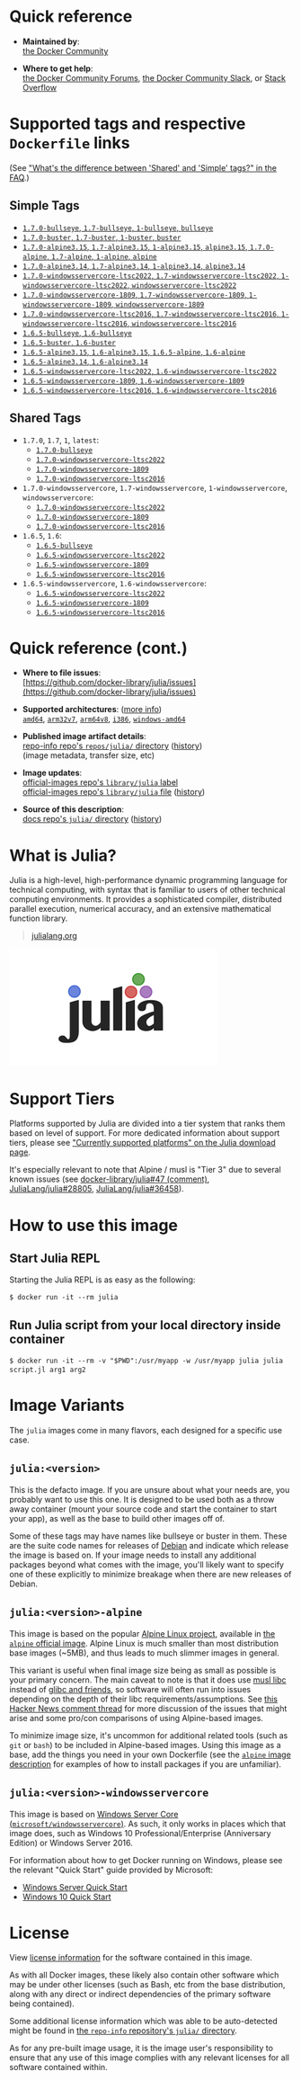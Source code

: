 <!--

********************************************************************************

WARNING:

    DO NOT EDIT "julia/README.md"

    IT IS AUTO-GENERATED

    (from the other files in "julia/" combined with a set of templates)

********************************************************************************

-->

# Quick reference

-	**Maintained by**:  
	[the Docker Community](https://github.com/docker-library/julia)

-	**Where to get help**:  
	[the Docker Community Forums](https://forums.docker.com/), [the Docker Community Slack](https://dockr.ly/slack), or [Stack Overflow](https://stackoverflow.com/search?tab=newest&q=docker)

# Supported tags and respective `Dockerfile` links

(See ["What's the difference between 'Shared' and 'Simple' tags?" in the FAQ](https://github.com/docker-library/faq#whats-the-difference-between-shared-and-simple-tags).)

## Simple Tags

-	[`1.7.0-bullseye`, `1.7-bullseye`, `1-bullseye`, `bullseye`](https://github.com/docker-library/julia/blob/9c3bc606c8a83c7f65fb6ddf2b541be25785d9f4/1.7/bullseye/Dockerfile)
-	[`1.7.0-buster`, `1.7-buster`, `1-buster`, `buster`](https://github.com/docker-library/julia/blob/9c3bc606c8a83c7f65fb6ddf2b541be25785d9f4/1.7/buster/Dockerfile)
-	[`1.7.0-alpine3.15`, `1.7-alpine3.15`, `1-alpine3.15`, `alpine3.15`, `1.7.0-alpine`, `1.7-alpine`, `1-alpine`, `alpine`](https://github.com/docker-library/julia/blob/9c3bc606c8a83c7f65fb6ddf2b541be25785d9f4/1.7/alpine3.15/Dockerfile)
-	[`1.7.0-alpine3.14`, `1.7-alpine3.14`, `1-alpine3.14`, `alpine3.14`](https://github.com/docker-library/julia/blob/9c3bc606c8a83c7f65fb6ddf2b541be25785d9f4/1.7/alpine3.14/Dockerfile)
-	[`1.7.0-windowsservercore-ltsc2022`, `1.7-windowsservercore-ltsc2022`, `1-windowsservercore-ltsc2022`, `windowsservercore-ltsc2022`](https://github.com/docker-library/julia/blob/9c3bc606c8a83c7f65fb6ddf2b541be25785d9f4/1.7/windows/windowsservercore-ltsc2022/Dockerfile)
-	[`1.7.0-windowsservercore-1809`, `1.7-windowsservercore-1809`, `1-windowsservercore-1809`, `windowsservercore-1809`](https://github.com/docker-library/julia/blob/9c3bc606c8a83c7f65fb6ddf2b541be25785d9f4/1.7/windows/windowsservercore-1809/Dockerfile)
-	[`1.7.0-windowsservercore-ltsc2016`, `1.7-windowsservercore-ltsc2016`, `1-windowsservercore-ltsc2016`, `windowsservercore-ltsc2016`](https://github.com/docker-library/julia/blob/9c3bc606c8a83c7f65fb6ddf2b541be25785d9f4/1.7/windows/windowsservercore-ltsc2016/Dockerfile)
-	[`1.6.5-bullseye`, `1.6-bullseye`](https://github.com/docker-library/julia/blob/52273f729e87e22389794a4eae4dbd3a38a6cd79/1.6/bullseye/Dockerfile)
-	[`1.6.5-buster`, `1.6-buster`](https://github.com/docker-library/julia/blob/52273f729e87e22389794a4eae4dbd3a38a6cd79/1.6/buster/Dockerfile)
-	[`1.6.5-alpine3.15`, `1.6-alpine3.15`, `1.6.5-alpine`, `1.6-alpine`](https://github.com/docker-library/julia/blob/52273f729e87e22389794a4eae4dbd3a38a6cd79/1.6/alpine3.15/Dockerfile)
-	[`1.6.5-alpine3.14`, `1.6-alpine3.14`](https://github.com/docker-library/julia/blob/52273f729e87e22389794a4eae4dbd3a38a6cd79/1.6/alpine3.14/Dockerfile)
-	[`1.6.5-windowsservercore-ltsc2022`, `1.6-windowsservercore-ltsc2022`](https://github.com/docker-library/julia/blob/52273f729e87e22389794a4eae4dbd3a38a6cd79/1.6/windows/windowsservercore-ltsc2022/Dockerfile)
-	[`1.6.5-windowsservercore-1809`, `1.6-windowsservercore-1809`](https://github.com/docker-library/julia/blob/52273f729e87e22389794a4eae4dbd3a38a6cd79/1.6/windows/windowsservercore-1809/Dockerfile)
-	[`1.6.5-windowsservercore-ltsc2016`, `1.6-windowsservercore-ltsc2016`](https://github.com/docker-library/julia/blob/52273f729e87e22389794a4eae4dbd3a38a6cd79/1.6/windows/windowsservercore-ltsc2016/Dockerfile)

## Shared Tags

-	`1.7.0`, `1.7`, `1`, `latest`:
	-	[`1.7.0-bullseye`](https://github.com/docker-library/julia/blob/9c3bc606c8a83c7f65fb6ddf2b541be25785d9f4/1.7/bullseye/Dockerfile)
	-	[`1.7.0-windowsservercore-ltsc2022`](https://github.com/docker-library/julia/blob/9c3bc606c8a83c7f65fb6ddf2b541be25785d9f4/1.7/windows/windowsservercore-ltsc2022/Dockerfile)
	-	[`1.7.0-windowsservercore-1809`](https://github.com/docker-library/julia/blob/9c3bc606c8a83c7f65fb6ddf2b541be25785d9f4/1.7/windows/windowsservercore-1809/Dockerfile)
	-	[`1.7.0-windowsservercore-ltsc2016`](https://github.com/docker-library/julia/blob/9c3bc606c8a83c7f65fb6ddf2b541be25785d9f4/1.7/windows/windowsservercore-ltsc2016/Dockerfile)
-	`1.7.0-windowsservercore`, `1.7-windowsservercore`, `1-windowsservercore`, `windowsservercore`:
	-	[`1.7.0-windowsservercore-ltsc2022`](https://github.com/docker-library/julia/blob/9c3bc606c8a83c7f65fb6ddf2b541be25785d9f4/1.7/windows/windowsservercore-ltsc2022/Dockerfile)
	-	[`1.7.0-windowsservercore-1809`](https://github.com/docker-library/julia/blob/9c3bc606c8a83c7f65fb6ddf2b541be25785d9f4/1.7/windows/windowsservercore-1809/Dockerfile)
	-	[`1.7.0-windowsservercore-ltsc2016`](https://github.com/docker-library/julia/blob/9c3bc606c8a83c7f65fb6ddf2b541be25785d9f4/1.7/windows/windowsservercore-ltsc2016/Dockerfile)
-	`1.6.5`, `1.6`:
	-	[`1.6.5-bullseye`](https://github.com/docker-library/julia/blob/52273f729e87e22389794a4eae4dbd3a38a6cd79/1.6/bullseye/Dockerfile)
	-	[`1.6.5-windowsservercore-ltsc2022`](https://github.com/docker-library/julia/blob/52273f729e87e22389794a4eae4dbd3a38a6cd79/1.6/windows/windowsservercore-ltsc2022/Dockerfile)
	-	[`1.6.5-windowsservercore-1809`](https://github.com/docker-library/julia/blob/52273f729e87e22389794a4eae4dbd3a38a6cd79/1.6/windows/windowsservercore-1809/Dockerfile)
	-	[`1.6.5-windowsservercore-ltsc2016`](https://github.com/docker-library/julia/blob/52273f729e87e22389794a4eae4dbd3a38a6cd79/1.6/windows/windowsservercore-ltsc2016/Dockerfile)
-	`1.6.5-windowsservercore`, `1.6-windowsservercore`:
	-	[`1.6.5-windowsservercore-ltsc2022`](https://github.com/docker-library/julia/blob/52273f729e87e22389794a4eae4dbd3a38a6cd79/1.6/windows/windowsservercore-ltsc2022/Dockerfile)
	-	[`1.6.5-windowsservercore-1809`](https://github.com/docker-library/julia/blob/52273f729e87e22389794a4eae4dbd3a38a6cd79/1.6/windows/windowsservercore-1809/Dockerfile)
	-	[`1.6.5-windowsservercore-ltsc2016`](https://github.com/docker-library/julia/blob/52273f729e87e22389794a4eae4dbd3a38a6cd79/1.6/windows/windowsservercore-ltsc2016/Dockerfile)

# Quick reference (cont.)

-	**Where to file issues**:  
	[https://github.com/docker-library/julia/issues](https://github.com/docker-library/julia/issues)

-	**Supported architectures**: ([more info](https://github.com/docker-library/official-images#architectures-other-than-amd64))  
	[`amd64`](https://hub.docker.com/r/amd64/julia/), [`arm32v7`](https://hub.docker.com/r/arm32v7/julia/), [`arm64v8`](https://hub.docker.com/r/arm64v8/julia/), [`i386`](https://hub.docker.com/r/i386/julia/), [`windows-amd64`](https://hub.docker.com/r/winamd64/julia/)

-	**Published image artifact details**:  
	[repo-info repo's `repos/julia/` directory](https://github.com/docker-library/repo-info/blob/master/repos/julia) ([history](https://github.com/docker-library/repo-info/commits/master/repos/julia))  
	(image metadata, transfer size, etc)

-	**Image updates**:  
	[official-images repo's `library/julia` label](https://github.com/docker-library/official-images/issues?q=label%3Alibrary%2Fjulia)  
	[official-images repo's `library/julia` file](https://github.com/docker-library/official-images/blob/master/library/julia) ([history](https://github.com/docker-library/official-images/commits/master/library/julia))

-	**Source of this description**:  
	[docs repo's `julia/` directory](https://github.com/docker-library/docs/tree/master/julia) ([history](https://github.com/docker-library/docs/commits/master/julia))

# What is Julia?

Julia is a high-level, high-performance dynamic programming language for technical computing, with syntax that is familiar to users of other technical computing environments. It provides a sophisticated compiler, distributed parallel execution, numerical accuracy, and an extensive mathematical function library.

> [julialang.org](http://julialang.org/)

![logo](https://raw.githubusercontent.com/docker-library/docs/520519ad7db3ea9fd5d3590e836c839a0ffd6f19/julia/logo.png)

# Support Tiers

Platforms supported by Julia are divided into a tier system that ranks them based on level of support. For more dedicated information about support tiers, please see ["Currently supported platforms" on the Julia download page](https://julialang.org/downloads/#currently_supported_platforms).

It's especially relevant to note that Alpine / musl is "Tier 3" due to several known issues (see [docker-library/julia#47 (comment)](https://github.com/docker-library/julia/pull/47#issuecomment-652661869), [JuliaLang/julia#28805](https://github.com/JuliaLang/julia/issues/28805), [JuliaLang/julia#36458](https://github.com/JuliaLang/julia/issues/36458)).

# How to use this image

## Start Julia REPL

Starting the Julia REPL is as easy as the following:

```console
$ docker run -it --rm julia
```

## Run Julia script from your local directory inside container

```console
$ docker run -it --rm -v "$PWD":/usr/myapp -w /usr/myapp julia julia script.jl arg1 arg2
```

# Image Variants

The `julia` images come in many flavors, each designed for a specific use case.

## `julia:<version>`

This is the defacto image. If you are unsure about what your needs are, you probably want to use this one. It is designed to be used both as a throw away container (mount your source code and start the container to start your app), as well as the base to build other images off of.

Some of these tags may have names like bullseye or buster in them. These are the suite code names for releases of [Debian](https://wiki.debian.org/DebianReleases) and indicate which release the image is based on. If your image needs to install any additional packages beyond what comes with the image, you'll likely want to specify one of these explicitly to minimize breakage when there are new releases of Debian.

## `julia:<version>-alpine`

This image is based on the popular [Alpine Linux project](https://alpinelinux.org), available in [the `alpine` official image](https://hub.docker.com/_/alpine). Alpine Linux is much smaller than most distribution base images (~5MB), and thus leads to much slimmer images in general.

This variant is useful when final image size being as small as possible is your primary concern. The main caveat to note is that it does use [musl libc](https://musl.libc.org) instead of [glibc and friends](https://www.etalabs.net/compare_libcs.html), so software will often run into issues depending on the depth of their libc requirements/assumptions. See [this Hacker News comment thread](https://news.ycombinator.com/item?id=10782897) for more discussion of the issues that might arise and some pro/con comparisons of using Alpine-based images.

To minimize image size, it's uncommon for additional related tools (such as `git` or `bash`) to be included in Alpine-based images. Using this image as a base, add the things you need in your own Dockerfile (see the [`alpine` image description](https://hub.docker.com/_/alpine/) for examples of how to install packages if you are unfamiliar).

## `julia:<version>-windowsservercore`

This image is based on [Windows Server Core (`microsoft/windowsservercore`)](https://hub.docker.com/r/microsoft/windowsservercore/). As such, it only works in places which that image does, such as Windows 10 Professional/Enterprise (Anniversary Edition) or Windows Server 2016.

For information about how to get Docker running on Windows, please see the relevant "Quick Start" guide provided by Microsoft:

-	[Windows Server Quick Start](https://msdn.microsoft.com/en-us/virtualization/windowscontainers/quick_start/quick_start_windows_server)
-	[Windows 10 Quick Start](https://msdn.microsoft.com/en-us/virtualization/windowscontainers/quick_start/quick_start_windows_10)

# License

View [license information](http://julialang.org/) for the software contained in this image.

As with all Docker images, these likely also contain other software which may be under other licenses (such as Bash, etc from the base distribution, along with any direct or indirect dependencies of the primary software being contained).

Some additional license information which was able to be auto-detected might be found in [the `repo-info` repository's `julia/` directory](https://github.com/docker-library/repo-info/tree/master/repos/julia).

As for any pre-built image usage, it is the image user's responsibility to ensure that any use of this image complies with any relevant licenses for all software contained within.
